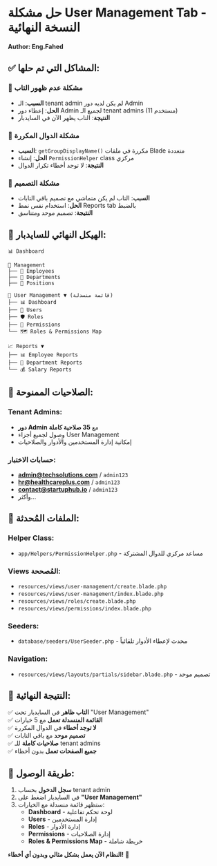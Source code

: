 # حل مشكلة User Management Tab - النسخة النهائية
**Author: Eng.Fahed**

## ✅ المشاكل التي تم حلها:

### 🔧 **مشكلة عدم ظهور التاب**
- **السبب**: الـ tenant admin لم يكن لديه دور Admin
- **الحل**: إعطاء دور Admin لجميع الـ tenant admins (11 مستخدم)
- **النتيجة**: التاب يظهر الآن في السايدبار

### 🔄 **مشكلة الدوال المكررة**
- **السبب**: `getGroupDisplayName()` مكررة في ملفات Blade متعددة
- **الحل**: إنشاء `PermissionHelper` class مركزي
- **النتيجة**: لا توجد أخطاء تكرار الدوال

### 🎨 **مشكلة التصميم**
- **السبب**: التاب لم يكن متماشي مع تصميم باقي التابات
- **الحل**: استخدام نفس نمط Reports tab بالضبط
- **النتيجة**: تصميم موحد ومتناسق

## 🎯 الهيكل النهائي للسايدبار:

```
📊 Dashboard

📁 Management
├── 👥 Employees
├── 🏢 Departments
├── 💼 Positions

👥 User Management ▼ (قائمة منسدلة)
├── 📊 Dashboard
├── 👤 Users
├── 🛡️ Roles
├── 🔑 Permissions
└── 🗺️ Roles & Permissions Map

📈 Reports ▼
├── 📊 Employee Reports
├── 🏢 Department Reports
└── 💰 Salary Reports
```

## 🔑 الصلاحيات الممنوحة:

### Tenant Admins:
- **دور Admin** مع **35 صلاحية كاملة**
- وصول لجميع أجزاء User Management
- إمكانية إدارة المستخدمين والأدوار والصلاحيات

### حسابات الاختبار:
- **admin@techsolutions.com** / `admin123`
- **hr@healthcareplus.com** / `admin123`
- **contact@startuphub.io** / `admin123`
- وأكثر...

## 📁 الملفات المُحدثة:

### Helper Class:
- `app/Helpers/PermissionHelper.php` - مساعد مركزي للدوال المشتركة

### Views المُصححة:
- `resources/views/user-management/create.blade.php`
- `resources/views/user-management/index.blade.php` 
- `resources/views/roles/create.blade.php`
- `resources/views/permissions/index.blade.php`

### Seeders:
- `database/seeders/UserSeeder.php` - محدث لإعطاء الأدوار تلقائياً

### Navigation:
- `resources/views/layouts/partials/sidebar.blade.php` - تصميم موحد

## 🚀 النتيجة النهائية:

✅ **التاب ظاهر** في السايدبار تحت "User Management"  
✅ **القائمة المنسدلة تعمل** مع 5 خيارات  
✅ **لا توجد أخطاء** في الدوال المكررة  
✅ **تصميم موحد** مع باقي التابات  
✅ **صلاحيات كاملة** للـ tenant admins  
✅ **جميع الصفحات تعمل** بدون أخطاء  

## 🎯 طريقة الوصول:

1. **سجل الدخول** بحساب tenant admin
2. في السايدبار اضغط على **"User Management"**
3. ستظهر قائمة منسدلة مع الخيارات:
   - **Dashboard** - لوحة تحكم تفاعلية
   - **Users** - إدارة المستخدمين
   - **Roles** - إدارة الأدوار
   - **Permissions** - إدارة الصلاحيات  
   - **Roles & Permissions Map** - خريطة شاملة

**النظام الآن يعمل بشكل مثالي وبدون أي أخطاء!** 🎉
